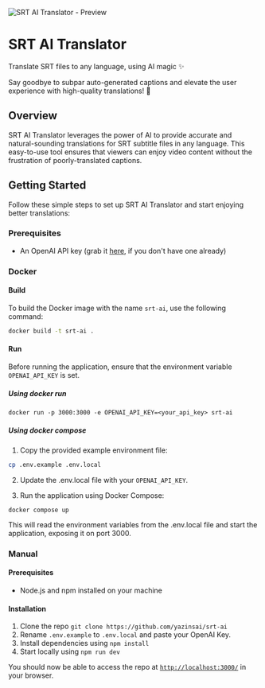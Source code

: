![SRT AI Translator - Preview](/preview.png)

# SRT AI Translator

Translate SRT files to any language, using AI magic ✨

Say goodbye to subpar auto-generated captions and elevate the user experience with high-quality translations! 🎉

## Overview

SRT AI Translator leverages the power of AI to provide accurate and natural-sounding translations for SRT subtitle files in any language. This easy-to-use tool ensures that viewers can enjoy video content without the frustration of poorly-translated captions.

## Getting Started

Follow these simple steps to set up SRT AI Translator and start enjoying better translations:

### Prerequisites

- An OpenAI API key (grab it [here](https://platform.openai.com/account/api-keys), if you don't have one already)

### Docker

#### Build

To build the Docker image with the name `srt-ai`, use the following command:

```bash
docker build -t srt-ai .
```

#### Run

Before running the application, ensure that the environment variable `OPENAI_API_KEY` is set.

##### Using docker run

```
docker run -p 3000:3000 -e OPENAI_API_KEY=<your_api_key> srt-ai
```

##### Using docker compose

1. Copy the provided example environment file:

```bash
cp .env.example .env.local
```

2. Update the .env.local file with your `OPENAI_API_KEY`.

3. Run the application using Docker Compose:

```
docker compose up
```

This will read the environment variables from the .env.local file and start the application, exposing it on port 3000.

### Manual

#### Prerequisites

- Node.js and npm installed on your machine

#### Installation

1. Clone the repo `git clone https://github.com/yazinsai/srt-ai`
2. Rename `.env.example` to `.env.local` and paste your OpenAI Key.
3. Install dependencies using `npm install`
4. Start locally using `npm run dev`

You should now be able to access the repo at [`http://localhost:3000/`](http://localhost:3000/) in your browser.
